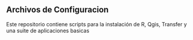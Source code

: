 ## Archivos de Configuracion ##

Este repositorio contiene scripts para la instalación de R, Qgis, Transfer y una suite de aplicaciones basicas
